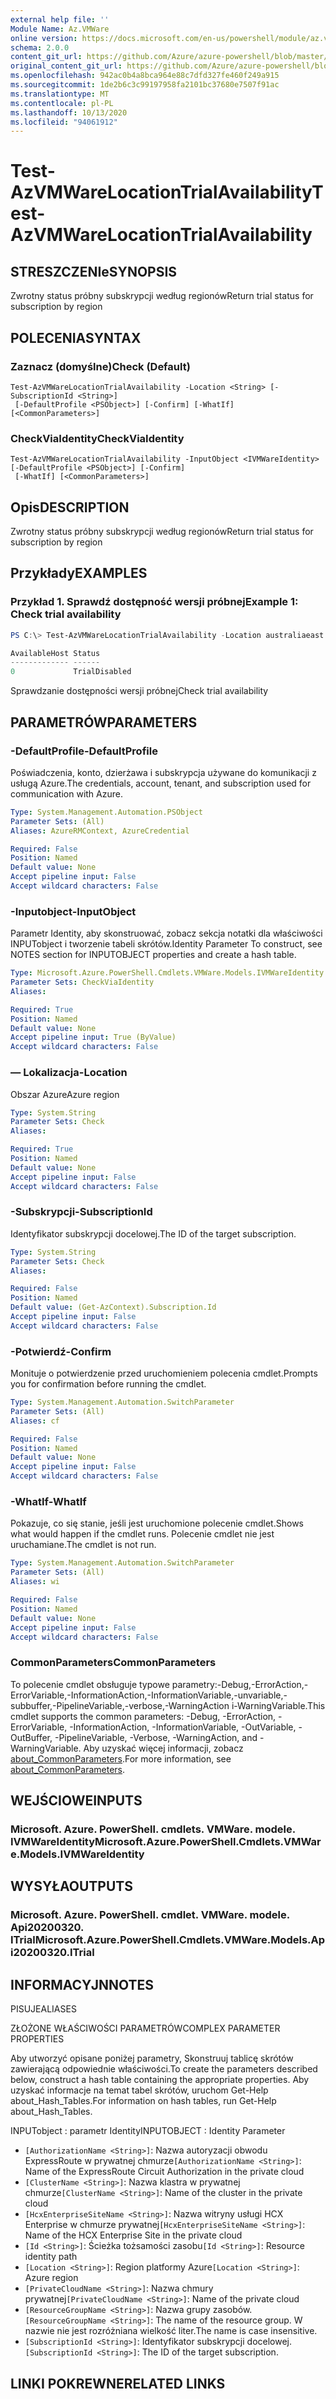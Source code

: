 ```yaml
---
external help file: ''
Module Name: Az.VMWare
online version: https://docs.microsoft.com/en-us/powershell/module/az.vmware/test-azvmwarelocationtrialavailability
schema: 2.0.0
content_git_url: https://github.com/Azure/azure-powershell/blob/master/src/VMWare/help/Test-AzVMWareLocationTrialAvailability.md
original_content_git_url: https://github.com/Azure/azure-powershell/blob/master/src/VMWare/help/Test-AzVMWareLocationTrialAvailability.md
ms.openlocfilehash: 942ac0b4a8bca964e88c7dfd327fe460f249a915
ms.sourcegitcommit: 1de2b6c3c99197958fa2101bc37680e7507f91ac
ms.translationtype: MT
ms.contentlocale: pl-PL
ms.lasthandoff: 10/13/2020
ms.locfileid: "94061912"
---
```

# <span data-ttu-id="f3d7f-101">Test-AzVMWareLocationTrialAvailability</span><span class="sxs-lookup"><span data-stu-id="f3d7f-101">Test-AzVMWareLocationTrialAvailability</span></span>

## <span data-ttu-id="f3d7f-102">STRESZCZENIe</span><span class="sxs-lookup"><span data-stu-id="f3d7f-102">SYNOPSIS</span></span>
<span data-ttu-id="f3d7f-103">Zwrotny status próbny subskrypcji według regionów</span><span class="sxs-lookup"><span data-stu-id="f3d7f-103">Return trial status for subscription by region</span></span>

## <span data-ttu-id="f3d7f-104">POLECENIA</span><span class="sxs-lookup"><span data-stu-id="f3d7f-104">SYNTAX</span></span>

### <span data-ttu-id="f3d7f-105">Zaznacz (domyślne)</span><span class="sxs-lookup"><span data-stu-id="f3d7f-105">Check (Default)</span></span>
```
Test-AzVMWareLocationTrialAvailability -Location <String> [-SubscriptionId <String>]
 [-DefaultProfile <PSObject>] [-Confirm] [-WhatIf] [<CommonParameters>]
```

### <span data-ttu-id="f3d7f-106">CheckViaIdentity</span><span class="sxs-lookup"><span data-stu-id="f3d7f-106">CheckViaIdentity</span></span>
```
Test-AzVMWareLocationTrialAvailability -InputObject <IVMWareIdentity> [-DefaultProfile <PSObject>] [-Confirm]
 [-WhatIf] [<CommonParameters>]
```

## <span data-ttu-id="f3d7f-107">Opis</span><span class="sxs-lookup"><span data-stu-id="f3d7f-107">DESCRIPTION</span></span>
<span data-ttu-id="f3d7f-108">Zwrotny status próbny subskrypcji według regionów</span><span class="sxs-lookup"><span data-stu-id="f3d7f-108">Return trial status for subscription by region</span></span>

## <span data-ttu-id="f3d7f-109">Przykłady</span><span class="sxs-lookup"><span data-stu-id="f3d7f-109">EXAMPLES</span></span>

### <span data-ttu-id="f3d7f-110">Przykład 1. Sprawdź dostępność wersji próbnej</span><span class="sxs-lookup"><span data-stu-id="f3d7f-110">Example 1: Check trial availability</span></span>
```powershell
PS C:\> Test-AzVMWareLocationTrialAvailability -Location australiaeast

AvailableHost Status
------------- ------
0             TrialDisabled
```

<span data-ttu-id="f3d7f-111">Sprawdzanie dostępności wersji próbnej</span><span class="sxs-lookup"><span data-stu-id="f3d7f-111">Check trial availability</span></span>

## <span data-ttu-id="f3d7f-112">PARAMETRÓW</span><span class="sxs-lookup"><span data-stu-id="f3d7f-112">PARAMETERS</span></span>

### <span data-ttu-id="f3d7f-113">-DefaultProfile</span><span class="sxs-lookup"><span data-stu-id="f3d7f-113">-DefaultProfile</span></span>
<span data-ttu-id="f3d7f-114">Poświadczenia, konto, dzierżawa i subskrypcja używane do komunikacji z usługą Azure.</span><span class="sxs-lookup"><span data-stu-id="f3d7f-114">The credentials, account, tenant, and subscription used for communication with Azure.</span></span>

```yaml
Type: System.Management.Automation.PSObject
Parameter Sets: (All)
Aliases: AzureRMContext, AzureCredential

Required: False
Position: Named
Default value: None
Accept pipeline input: False
Accept wildcard characters: False
```

### <span data-ttu-id="f3d7f-115">-Inputobject</span><span class="sxs-lookup"><span data-stu-id="f3d7f-115">-InputObject</span></span>
<span data-ttu-id="f3d7f-116">Parametr Identity, aby skonstruować, zobacz sekcja notatki dla właściwości INPUTobject i tworzenie tabeli skrótów.</span><span class="sxs-lookup"><span data-stu-id="f3d7f-116">Identity Parameter To construct, see NOTES section for INPUTOBJECT properties and create a hash table.</span></span>

```yaml
Type: Microsoft.Azure.PowerShell.Cmdlets.VMWare.Models.IVMWareIdentity
Parameter Sets: CheckViaIdentity
Aliases:

Required: True
Position: Named
Default value: None
Accept pipeline input: True (ByValue)
Accept wildcard characters: False
```

### <span data-ttu-id="f3d7f-117">— Lokalizacja</span><span class="sxs-lookup"><span data-stu-id="f3d7f-117">-Location</span></span>
<span data-ttu-id="f3d7f-118">Obszar Azure</span><span class="sxs-lookup"><span data-stu-id="f3d7f-118">Azure region</span></span>

```yaml
Type: System.String
Parameter Sets: Check
Aliases:

Required: True
Position: Named
Default value: None
Accept pipeline input: False
Accept wildcard characters: False
```

### <span data-ttu-id="f3d7f-119">-Subskrypcji</span><span class="sxs-lookup"><span data-stu-id="f3d7f-119">-SubscriptionId</span></span>
<span data-ttu-id="f3d7f-120">Identyfikator subskrypcji docelowej.</span><span class="sxs-lookup"><span data-stu-id="f3d7f-120">The ID of the target subscription.</span></span>

```yaml
Type: System.String
Parameter Sets: Check
Aliases:

Required: False
Position: Named
Default value: (Get-AzContext).Subscription.Id
Accept pipeline input: False
Accept wildcard characters: False
```

### <span data-ttu-id="f3d7f-121">-Potwierdź</span><span class="sxs-lookup"><span data-stu-id="f3d7f-121">-Confirm</span></span>
<span data-ttu-id="f3d7f-122">Monituje o potwierdzenie przed uruchomieniem polecenia cmdlet.</span><span class="sxs-lookup"><span data-stu-id="f3d7f-122">Prompts you for confirmation before running the cmdlet.</span></span>

```yaml
Type: System.Management.Automation.SwitchParameter
Parameter Sets: (All)
Aliases: cf

Required: False
Position: Named
Default value: None
Accept pipeline input: False
Accept wildcard characters: False
```

### <span data-ttu-id="f3d7f-123">-WhatIf</span><span class="sxs-lookup"><span data-stu-id="f3d7f-123">-WhatIf</span></span>
<span data-ttu-id="f3d7f-124">Pokazuje, co się stanie, jeśli jest uruchomione polecenie cmdlet.</span><span class="sxs-lookup"><span data-stu-id="f3d7f-124">Shows what would happen if the cmdlet runs.</span></span>
<span data-ttu-id="f3d7f-125">Polecenie cmdlet nie jest uruchamiane.</span><span class="sxs-lookup"><span data-stu-id="f3d7f-125">The cmdlet is not run.</span></span>

```yaml
Type: System.Management.Automation.SwitchParameter
Parameter Sets: (All)
Aliases: wi

Required: False
Position: Named
Default value: None
Accept pipeline input: False
Accept wildcard characters: False
```

### <span data-ttu-id="f3d7f-126">CommonParameters</span><span class="sxs-lookup"><span data-stu-id="f3d7f-126">CommonParameters</span></span>
<span data-ttu-id="f3d7f-127">To polecenie cmdlet obsługuje typowe parametry:-Debug,-ErrorAction,-ErrorVariable,-InformationAction,-InformationVariable,-unvariable,-subbuffer,-PipelineVariable,-verbose,-WarningAction i-WarningVariable.</span><span class="sxs-lookup"><span data-stu-id="f3d7f-127">This cmdlet supports the common parameters: -Debug, -ErrorAction, -ErrorVariable, -InformationAction, -InformationVariable, -OutVariable, -OutBuffer, -PipelineVariable, -Verbose, -WarningAction, and -WarningVariable.</span></span> <span data-ttu-id="f3d7f-128">Aby uzyskać więcej informacji, zobacz [about_CommonParameters](http://go.microsoft.com/fwlink/?LinkID=113216).</span><span class="sxs-lookup"><span data-stu-id="f3d7f-128">For more information, see [about_CommonParameters](http://go.microsoft.com/fwlink/?LinkID=113216).</span></span>

## <span data-ttu-id="f3d7f-129">WEJŚCIOWE</span><span class="sxs-lookup"><span data-stu-id="f3d7f-129">INPUTS</span></span>

### <span data-ttu-id="f3d7f-130">Microsoft. Azure. PowerShell. cmdlets. VMWare. modele. IVMWareIdentity</span><span class="sxs-lookup"><span data-stu-id="f3d7f-130">Microsoft.Azure.PowerShell.Cmdlets.VMWare.Models.IVMWareIdentity</span></span>

## <span data-ttu-id="f3d7f-131">WYSYŁA</span><span class="sxs-lookup"><span data-stu-id="f3d7f-131">OUTPUTS</span></span>

### <span data-ttu-id="f3d7f-132">Microsoft. Azure. PowerShell. cmdlet. VMWare. modele. Api20200320. ITrial</span><span class="sxs-lookup"><span data-stu-id="f3d7f-132">Microsoft.Azure.PowerShell.Cmdlets.VMWare.Models.Api20200320.ITrial</span></span>

## <span data-ttu-id="f3d7f-133">INFORMACYJN</span><span class="sxs-lookup"><span data-stu-id="f3d7f-133">NOTES</span></span>

<span data-ttu-id="f3d7f-134">PISUJE</span><span class="sxs-lookup"><span data-stu-id="f3d7f-134">ALIASES</span></span>

<span data-ttu-id="f3d7f-135">ZŁOŻONE WŁAŚCIWOŚCI PARAMETRÓW</span><span class="sxs-lookup"><span data-stu-id="f3d7f-135">COMPLEX PARAMETER PROPERTIES</span></span>

<span data-ttu-id="f3d7f-136">Aby utworzyć opisane poniżej parametry, Skonstruuj tablicę skrótów zawierającą odpowiednie właściwości.</span><span class="sxs-lookup"><span data-stu-id="f3d7f-136">To create the parameters described below, construct a hash table containing the appropriate properties.</span></span> <span data-ttu-id="f3d7f-137">Aby uzyskać informacje na temat tabel skrótów, uruchom Get-Help about_Hash_Tables.</span><span class="sxs-lookup"><span data-stu-id="f3d7f-137">For information on hash tables, run Get-Help about_Hash_Tables.</span></span>


<span data-ttu-id="f3d7f-138">INPUTobject <IVMWareIdentity> : parametr Identity</span><span class="sxs-lookup"><span data-stu-id="f3d7f-138">INPUTOBJECT <IVMWareIdentity>: Identity Parameter</span></span>
  - <span data-ttu-id="f3d7f-139">`[AuthorizationName <String>]`: Nazwa autoryzacji obwodu ExpressRoute w prywatnej chmurze</span><span class="sxs-lookup"><span data-stu-id="f3d7f-139">`[AuthorizationName <String>]`: Name of the ExpressRoute Circuit Authorization in the private cloud</span></span>
  - <span data-ttu-id="f3d7f-140">`[ClusterName <String>]`: Nazwa klastra w prywatnej chmurze</span><span class="sxs-lookup"><span data-stu-id="f3d7f-140">`[ClusterName <String>]`: Name of the cluster in the private cloud</span></span>
  - <span data-ttu-id="f3d7f-141">`[HcxEnterpriseSiteName <String>]`: Nazwa witryny usługi HCX Enterprise w chmurze prywatnej</span><span class="sxs-lookup"><span data-stu-id="f3d7f-141">`[HcxEnterpriseSiteName <String>]`: Name of the HCX Enterprise Site in the private cloud</span></span>
  - <span data-ttu-id="f3d7f-142">`[Id <String>]`: Ścieżka tożsamości zasobu</span><span class="sxs-lookup"><span data-stu-id="f3d7f-142">`[Id <String>]`: Resource identity path</span></span>
  - <span data-ttu-id="f3d7f-143">`[Location <String>]`: Region platformy Azure</span><span class="sxs-lookup"><span data-stu-id="f3d7f-143">`[Location <String>]`: Azure region</span></span>
  - <span data-ttu-id="f3d7f-144">`[PrivateCloudName <String>]`: Nazwa chmury prywatnej</span><span class="sxs-lookup"><span data-stu-id="f3d7f-144">`[PrivateCloudName <String>]`: Name of the private cloud</span></span>
  - <span data-ttu-id="f3d7f-145">`[ResourceGroupName <String>]`: Nazwa grupy zasobów.</span><span class="sxs-lookup"><span data-stu-id="f3d7f-145">`[ResourceGroupName <String>]`: The name of the resource group.</span></span> <span data-ttu-id="f3d7f-146">W nazwie nie jest rozróżniana wielkość liter.</span><span class="sxs-lookup"><span data-stu-id="f3d7f-146">The name is case insensitive.</span></span>
  - <span data-ttu-id="f3d7f-147">`[SubscriptionId <String>]`: Identyfikator subskrypcji docelowej.</span><span class="sxs-lookup"><span data-stu-id="f3d7f-147">`[SubscriptionId <String>]`: The ID of the target subscription.</span></span>

## <span data-ttu-id="f3d7f-148">LINKI POKREWNE</span><span class="sxs-lookup"><span data-stu-id="f3d7f-148">RELATED LINKS</span></span>

